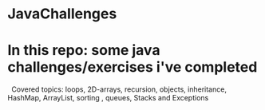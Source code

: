 # JavaChallenges

# In this repo: some java challenges/exercises i've completed
   Covered topics: loops, 2D-arrays, recursion, objects, inheritance, HashMap, ArrayList, sorting , queues, Stacks and Exceptions
